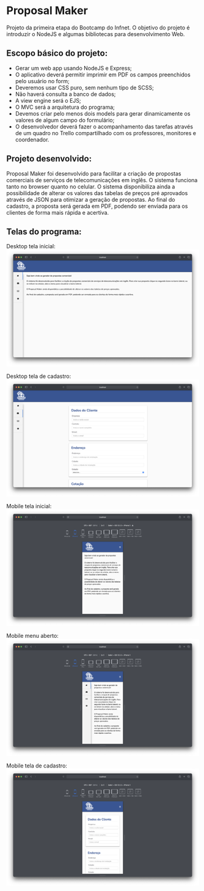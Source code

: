 # Proposal Maker

Projeto da primeira etapa do Bootcamp do Infnet. O objetivo do projeto é introduzir o NodeJS e algumas bibliotecas para desenvolvimento Web.

## Escopo básico do projeto:

- Gerar um web app usando NodeJS e Express;
- O aplicativo deverá permitir imprimir em PDF os campos preenchidos pelo usuário no form;
- Deveremos usar CSS puro, sem nenhum tipo de SCSS;
- Não haverá consulta a banco de dados;
- A view engine será o EJS;
- O MVC será a arquitetura do programa;
- Devemos criar pelo menos dois models para gerar dinamicamente os valores de algum campo do formulário;
- O desenvolvedor deverá fazer o acompanhamento das tarefas através de um quadro no Trello compartilhado com os professores, monitores e coordenador.

## Projeto desenvolvido:

Proposal Maker foi desenvolvido para facilitar a criação de propostas comerciais de serviços de telecomunicações em inglês. O sistema funciona tanto no browser quanto no celular. O sistema disponibiliza ainda a possibilidade de alterar os valores das tabelas de preços pré aprovados através de JSON para otimizar a geração de propostas. Ao final do cadastro, a proposta será gerada em PDF, podendo ser enviada para os clientes de forma mais rápida e acertiva.

## Telas do programa:

Desktop tela inicial:
![Dapr overview](./public/img/desktop_inicial.png)

Desktop tela de cadastro:
![Dapr overview](./public/img/desktop_cadastro.png)

Mobile tela inicial:
![Dapr overview](./public/img/mobile_inicial.png)

Mobile menu aberto:
![Dapr overview](./public/img/mobile_menu.png)

Mobile tela de cadastro:
![Dapr overview](./public/img/mobile_cadastro.png)

